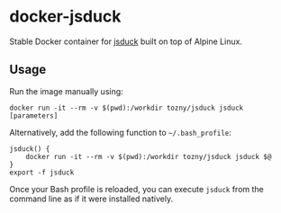 docker-jsduck
=============

Stable Docker container for [jsduck](https://github.com/senchalabs/jsduck) built on top of Alpine Linux.


Usage
-----

Run the image manually using:

    docker run -it --rm -v $(pwd):/workdir tozny/jsduck jsduck [parameters]

Alternatively, add the following function to `~/.bash_profile`:

    jsduck() {
        docker run -it --rm -v $(pwd):/workdir tozny/jsduck jsduck $@
    }
    export -f jsduck

Once your Bash profile is reloaded, you can execute `jsduck` from the command line as if it were installed natively.